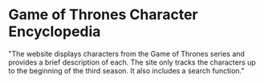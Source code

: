 # Game of Thrones Character Encyclopedia

"The website displays characters from the Game of Thrones series and provides a brief description of each. The site only tracks the characters up to the beginning of the third season. It also includes a search function."
